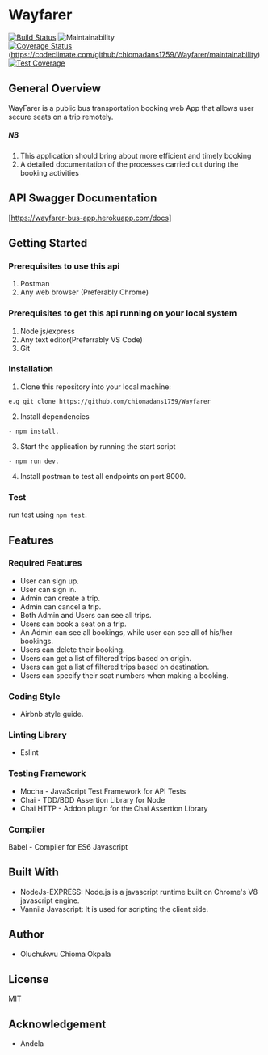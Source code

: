 # Wayfarer

[![Build Status](https://travis-ci.com/chiomadans1759/Wayfarer.svg?branch=develop)](https://travis-ci.com/chiomadans1759/Wayfarer)  ![Maintainability](https://img.shields.io/npm/l/wayfarer.svg)    
[![Coverage Status](https://coveralls.io/repos/github/chiomadans1759/Wayfarer/badge.svg)](https://coveralls.io/github/chiomadans1759/Wayfarer)   (https://codeclimate.com/github/chiomadans1759/Wayfarer/maintainability)   [![Test Coverage](https://api.codeclimate.com/v1/badges/b250ff26720dee93d0c9/test_coverage)](https://codeclimate.com/github/chiomadans1759/Wayfarer/test_coverage)



## General Overview
WayFarer is a public bus transportation booking web App that allows user secure seats on a trip remotely.
##### NB
1. This application should bring about more efficient and timely booking
2. A detailed documentation of the processes carried out during the booking activities

## API Swagger Documentation
[https://wayfarer-bus-app.herokuapp.com/docs] 



## Getting Started

### Prerequisites to use this api

1. Postman
2. Any web browser (Preferably Chrome)

### Prerequisites to get this api running on your local system

1. Node js/express
2. Any text editor(Preferrably VS Code)
3. Git

### Installation
1. Clone this repository into your local machine:

```
e.g git clone https://github.com/chiomadans1759/Wayfarer
```
2. Install dependencies 
```
- npm install.
```
3. Start the application by running the start script

```
- npm run dev.
``` 

4. Install postman to test all endpoints on port 8000.

### Test

run test using `npm test`.

## Features

 ### Required Features
- User can sign up.
- User can sign in.
- Admin can create a trip.
- Admin can cancel a trip.
- Both Admin and Users can see all trips.
- Users can book a seat on a trip.
- An Admin can see all bookings, while user can see all of his/her bookings.
- Users can delete their booking.
- Users can get a list of filtered trips based on origin.
- Users can get a list of filtered trips based on destination.
- Users can specify their seat numbers when making a booking.

### Coding Style

- Airbnb style guide.

### Linting Library
- Eslint 

### Testing Framework
- Mocha     - JavaScript Test Framework for API Tests
- Chai      - TDD/BDD Assertion Library for Node
- Chai HTTP - Addon plugin for the Chai Assertion Library

### Compiler
Babel - Compiler for ES6 Javascript
 
## Built With

- NodeJs-EXPRESS: Node.js is a javascript runtime built on Chrome's V8 javascript engine. 
- Vannila Javascript: It is used for scripting the client side.

## Author

- Oluchukwu Chioma Okpala

## License
MIT

## Acknowledgement

- Andela

